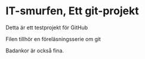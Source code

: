 # IT-smurfen, Ett git-projekt

Detta är ett testprojekt för GitHub

Filen tillhör en föreläsningsserie om git

Badankor är också fina.